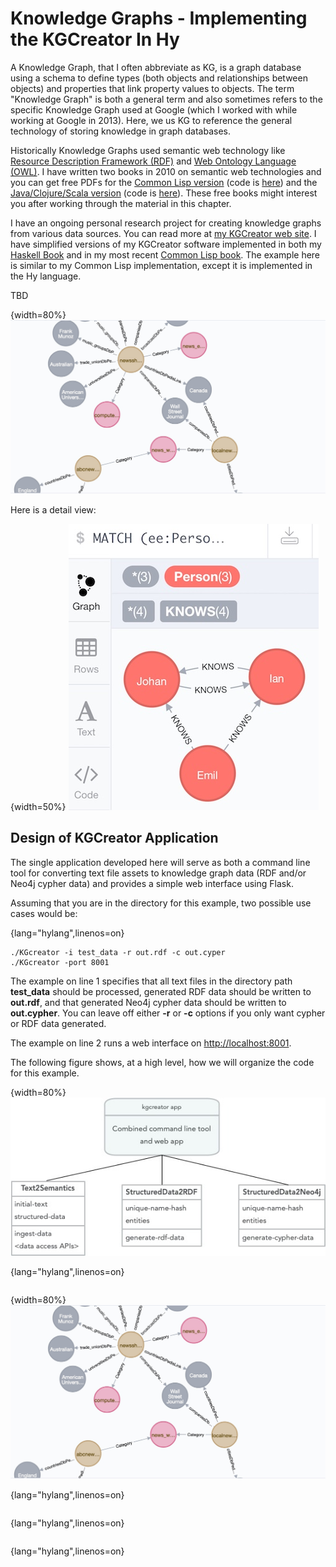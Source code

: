 # Knowledge Graphs - Implementing the KGCreator In Hy

A Knowledge Graph, that I often abbreviate as KG, is a graph database using a schema to define types (both objects and relationships between objects) and properties that link property values to objects. The term "Knowledge Graph" is both a general term and also sometimes refers to the specific Knowledge Graph used at Google (which I worked with while working at Google in 2013). Here, we us KG to reference the general technology of storing knowledge in graph databases.

Historically Knowledge Graphs used semantic web technology like [Resource Description Framework (RDF)](https://en.wikipedia.org/wiki/Resource_Description_Framework) and [Web Ontology Language (OWL)](https://en.wikipedia.org/wiki/Web_Ontology_Language). I have written two books in 2010 on semantic web technologies and you can get free PDFs for the [Common Lisp version](http://markwatson.com/opencontentdata/book_lisp.pdf) (code is [here](https://github.com/mark-watson/lisp_practical_semantic_web)) and the [Java/Clojure/Scala version](http://markwatson.com/opencontentdata/book_java.pdf) (code is [here](https://github.com/mark-watson/java_practical_semantic_web)). These free books might interest you after working through the material in this chapter.

I have an ongoing personal research project for creating knowledge graphs from various data sources. You can read more at [my KGCreator web site](http://www.kgcreator.com/). I have simplified versions of my KGCreator software implemented in both my [Haskell Book](https://leanpub.com/haskell-cookbook) and in my most recent [Common Lisp book](https://leanpub.com/lovinglisp). The example here is similar to my Common Lisp implementation, except it is implemented in the Hy language.

TBD

{width=80%}
![Part of a Knowledge Graph shown in Neo4j web application console](images/neo4j.jpg)

Here is a detail view:


{width=50%}
![Detail of Neo4j console](images/neo4j_ex1.jpg)



## Design of KGCreator Application

The single application developed here will serve as both a command line tool for converting text file assets to knowledge graph data (RDF and/or Neo4j cypher data) and provides a simple web interface using Flask.

Assuming that you are in the directory for this example, two possible use cases would be:

{lang="hylang",linenos=on}
~~~~~~~~
./KGcreator -i test_data -r out.rdf -c out.cyper
./KGcreator -port 8001
~~~~~~~~
The example on line 1 specifies that all text files in the directory path **test_data** should be processed, generated RDF data should be written to **out.rdf**, and that generated Neo4j cypher data should be written to **out.cypher**. You can leave off either **-r** or **-c** options if you only want cypher or RDF data generated.

The example on line 2 runs a web interface on [http://localhost:8001](http://localhost:8001).

The following figure shows, at a high level, how we will organize the code for this example.

{width=80%}
![Main application and three utility classes for KGCreator](images/kg_overview.jpg)


{lang="hylang",linenos=on}
~~~~~~~~

~~~~~~~~




{width=80%}
![Part of a Knowledge Graph shown in Neo4j web application console](images/neo4j.jpg)




{lang="hylang",linenos=on}
~~~~~~~~

~~~~~~~~








{lang="hylang",linenos=on}
~~~~~~~~

~~~~~~~~







{lang="hylang",linenos=on}
~~~~~~~~

~~~~~~~~

